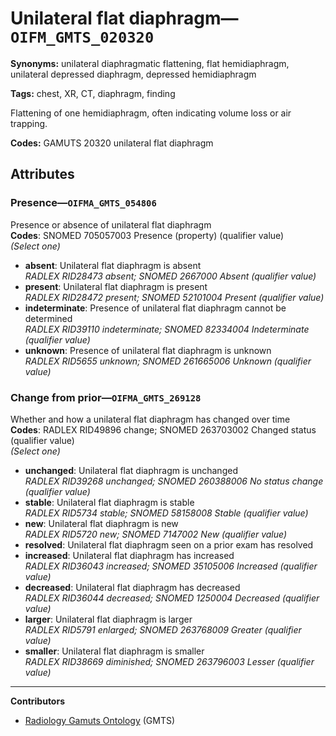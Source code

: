 # Unilateral flat diaphragm—`OIFM_GMTS_020320`

**Synonyms:** unilateral diaphragmatic flattening, flat hemidiaphragm, unilateral depressed diaphragm, depressed hemidiaphragm

**Tags:** chest, XR, CT, diaphragm, finding

Flattening of one hemidiaphragm, often indicating volume loss or air trapping.

**Codes:** GAMUTS 20320 unilateral flat diaphragm

## Attributes

### Presence—`OIFMA_GMTS_054806`

Presence or absence of unilateral flat diaphragm  
**Codes**: SNOMED 705057003 Presence (property) (qualifier value)  
*(Select one)*

- **absent**: Unilateral flat diaphragm is absent  
_RADLEX RID28473 absent; SNOMED 2667000 Absent (qualifier value)_
- **present**: Unilateral flat diaphragm is present  
_RADLEX RID28472 present; SNOMED 52101004 Present (qualifier value)_
- **indeterminate**: Presence of unilateral flat diaphragm cannot be determined  
_RADLEX RID39110 indeterminate; SNOMED 82334004 Indeterminate (qualifier value)_
- **unknown**: Presence of unilateral flat diaphragm is unknown  
_RADLEX RID5655 unknown; SNOMED 261665006 Unknown (qualifier value)_

### Change from prior—`OIFMA_GMTS_269128`

Whether and how a unilateral flat diaphragm has changed over time  
**Codes**: RADLEX RID49896 change; SNOMED 263703002 Changed status (qualifier value)  
*(Select one)*

- **unchanged**: Unilateral flat diaphragm is unchanged  
_RADLEX RID39268 unchanged; SNOMED 260388006 No status change (qualifier value)_
- **stable**: Unilateral flat diaphragm is stable  
_RADLEX RID5734 stable; SNOMED 58158008 Stable (qualifier value)_
- **new**: Unilateral flat diaphragm is new  
_RADLEX RID5720 new; SNOMED 7147002 New (qualifier value)_
- **resolved**: Unilateral flat diaphragm seen on a prior exam has resolved  
- **increased**: Unilateral flat diaphragm has increased  
_RADLEX RID36043 increased; SNOMED 35105006 Increased (qualifier value)_
- **decreased**: Unilateral flat diaphragm has decreased  
_RADLEX RID36044 decreased; SNOMED 1250004 Decreased (qualifier value)_
- **larger**: Unilateral flat diaphragm is larger  
_RADLEX RID5791 enlarged; SNOMED 263768009 Greater (qualifier value)_
- **smaller**: Unilateral flat diaphragm is smaller  
_RADLEX RID38669 diminished; SNOMED 263796003 Lesser (qualifier value)_

---

**Contributors**

- [Radiology Gamuts Ontology](https://gamuts.net/) (GMTS)